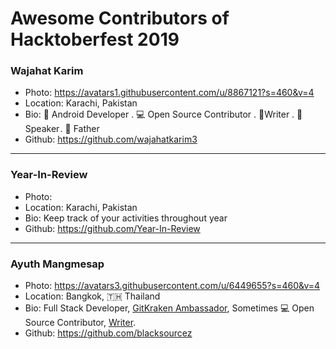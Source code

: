 # Awesome Contributors of Hacktoberfest 2019

### Wajahat Karim
- Photo: https://avatars1.githubusercontent.com/u/8867121?s=460&v=4
- Location: Karachi, Pakistan
- Bio: 📱 Android Developer . 💻 Open Source Contributor . 📝Writer . 🎤 Speaker . 👶 Father 
- Github: https://github.com/wajahatkarim3

-----------

### Year-In-Review
- Photo: 
- Location: Karachi, Pakistan
- Bio: Keep track of your activities throughout year
- Github: https://github.com/Year-In-Review

-----------

### Ayuth Mangmesap
- Photo: https://avatars3.githubusercontent.com/u/6449655?s=460&v=4
- Location: Bangkok, 🇹🇭 Thailand
- Bio: Full Stack Developer, [GitKraken Ambassador](https://www.gitkraken.com/ambassador), Sometimes 💻 Open Source Contributor, [Writer](https://medium.com/@blacksourcez).
- Github: https://github.com/blacksourcez
